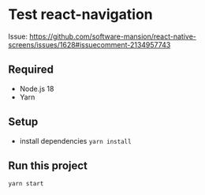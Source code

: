 # Test react-navigation
Issue: https://github.com/software-mansion/react-native-screens/issues/1628#issuecomment-2134957743

## Required
- Node.js 18
- Yarn

## Setup
- install dependencies `yarn install`

## Run this project
```bash
yarn start
```

